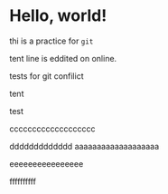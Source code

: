 # Hello, world!
thi is a practice for `git`

tent line is eddited on online.

tests for git confilict

tent 

test


ccccccccccccccccccc

ddddddddddddd
aaaaaaaaaaaaaaaaaaa

eeeeeeeeeeeeeeee

ffffffffff
